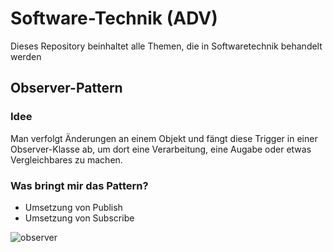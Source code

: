 # Software-Technik (ADV)
Dieses Repository beinhaltet alle Themen, die in Softwaretechnik behandelt werden

## Observer-Pattern
### Idee
Man verfolgt Änderungen an einem Objekt und fängt diese Trigger in einer Observer-Klasse ab, um dort eine Verarbeitung, eine Augabe oder etwas Vergleichbares zu machen.
### Was bringt mir das Pattern?
- Umsetzung von Publish
- Umsetzung von Subscribe

![observer](https://user-images.githubusercontent.com/80221159/234124124-6912c699-3e25-4722-b3c7-51933058e1f9.png)
